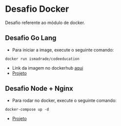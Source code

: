 # Desafio Docker

Desafio referente ao módulo de docker.

## Desafio Go Lang
- Para iniciar a image, execute o seguinte comando:
```
docker run ismadrade/codeeducation
```

- Link da imagem no dockerhub [aqui](https://hub.docker.com/repository/docker/ismadrade/codeeducation)
- [Projeto](https://github.com/Ismadrade/desafio-fullcycle/tree/main/Docker/desafio/go_lang)

## Desafio Node + Nginx

- Para rodar no docker, execute o seguinte comando:
```
docker-compose up -d
```
- [Projeto](https://github.com/Ismadrade/desafio-fullcycle/tree/main/Docker/desafio/nginx_nodejs)
